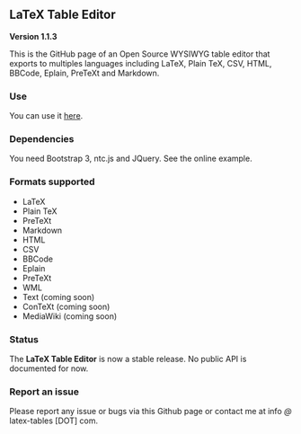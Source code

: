 ## LaTeX Table Editor ##

**Version 1.1.3**

This is the GitHub page of an Open Source WYSIWYG table editor that exports to multiples languages including LaTeX, Plain TeX, CSV, HTML, BBCode, Eplain, PreTeXt and Markdown.

### Use

You can use it [here](http://www.latex-tables.com/).

### Dependencies

You need Bootstrap 3, ntc.js and JQuery. See the online example.

### Formats supported

 - LaTeX
 - Plain TeX
 - PreTeXt
 - Markdown
 - HTML
 - CSV
 - BBCode
 - Eplain
 - PreTeXt
 - WML
 - Text (coming soon)
 - ConTeXt (coming soon)
 - MediaWiki (coming soon)

### Status

The **LaTeX Table Editor** is now a stable release. No public API is documented for now.

### Report an issue

Please report any issue or bugs via this Github page or contact me at info *@* latex-tables [DOT] com.